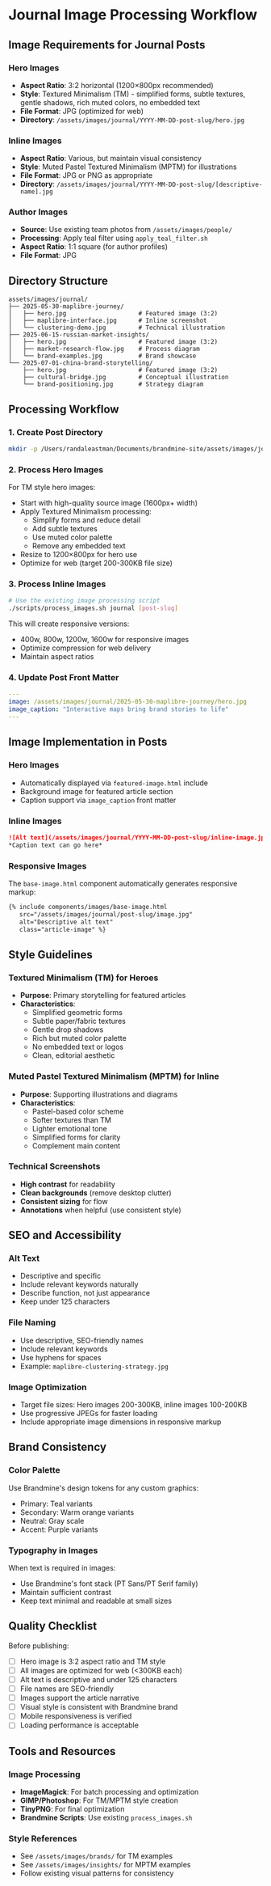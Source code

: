 # Journal Image Processing Workflow

## Image Requirements for Journal Posts

### Hero Images
- **Aspect Ratio**: 3:2 horizontal (1200×800px recommended)
- **Style**: Textured Minimalism (TM) - simplified forms, subtle textures, gentle shadows, rich muted colors, no embedded text
- **File Format**: JPG (optimized for web)
- **Directory**: `/assets/images/journal/YYYY-MM-DD-post-slug/hero.jpg`

### Inline Images
- **Aspect Ratio**: Various, but maintain visual consistency
- **Style**: Muted Pastel Textured Minimalism (MPTM) for illustrations
- **File Format**: JPG or PNG as appropriate
- **Directory**: `/assets/images/journal/YYYY-MM-DD-post-slug/[descriptive-name].jpg`

### Author Images
- **Source**: Use existing team photos from `/assets/images/people/`
- **Processing**: Apply teal filter using `apply_teal_filter.sh`
- **Aspect Ratio**: 1:1 square (for author profiles)
- **File Format**: JPG

## Directory Structure

```
assets/images/journal/
├── 2025-05-30-maplibre-journey/
│   ├── hero.jpg                    # Featured image (3:2)
│   ├── maplibre-interface.jpg      # Inline screenshot
│   └── clustering-demo.jpg         # Technical illustration
├── 2025-06-15-russian-market-insights/
│   ├── hero.jpg                    # Featured image (3:2)
│   ├── market-research-flow.jpg    # Process diagram
│   └── brand-examples.jpg          # Brand showcase
└── 2025-07-01-china-brand-storytelling/
    ├── hero.jpg                    # Featured image (3:2)
    ├── cultural-bridge.jpg         # Conceptual illustration
    └── brand-positioning.jpg       # Strategy diagram
```

## Processing Workflow

### 1. Create Post Directory
```bash
mkdir -p /Users/randaleastman/Documents/brandmine-site/assets/images/journal/YYYY-MM-DD-post-slug
```

### 2. Process Hero Images
For TM style hero images:
- Start with high-quality source image (1600px+ width)
- Apply Textured Minimalism processing:
  - Simplify forms and reduce detail
  - Add subtle textures
  - Use muted color palette
  - Remove any embedded text
- Resize to 1200×800px for hero use
- Optimize for web (target 200-300KB file size)

### 3. Process Inline Images
```bash
# Use the existing image processing script
./scripts/process_images.sh journal [post-slug]
```

This will create responsive versions:
- 400w, 800w, 1200w, 1600w for responsive images
- Optimize compression for web delivery
- Maintain aspect ratios

### 4. Update Post Front Matter
```yaml
---
image: /assets/images/journal/2025-05-30-maplibre-journey/hero.jpg
image_caption: "Interactive maps bring brand stories to life"
---
```

## Image Implementation in Posts

### Hero Images
- Automatically displayed via `featured-image.html` include
- Background image for featured article section
- Caption support via `image_caption` front matter

### Inline Images
```markdown
![Alt text](/assets/images/journal/YYYY-MM-DD-post-slug/inline-image.jpg)
*Caption text can go here*
```

### Responsive Images
The `base-image.html` component automatically generates responsive markup:
```html
{% include components/images/base-image.html 
   src="/assets/images/journal/post-slug/image.jpg" 
   alt="Descriptive alt text" 
   class="article-image" %}
```

## Style Guidelines

### Textured Minimalism (TM) for Heroes
- **Purpose**: Primary storytelling for featured articles
- **Characteristics**: 
  - Simplified geometric forms
  - Subtle paper/fabric textures
  - Gentle drop shadows
  - Rich but muted color palette
  - No embedded text or logos
  - Clean, editorial aesthetic

### Muted Pastel Textured Minimalism (MPTM) for Inline
- **Purpose**: Supporting illustrations and diagrams
- **Characteristics**:
  - Pastel-based color scheme
  - Softer textures than TM
  - Lighter emotional tone
  - Simplified forms for clarity
  - Complement main content

### Technical Screenshots
- **High contrast** for readability
- **Clean backgrounds** (remove desktop clutter)
- **Consistent sizing** for flow
- **Annotations** when helpful (use consistent style)

## SEO and Accessibility

### Alt Text
- Descriptive and specific
- Include relevant keywords naturally
- Describe function, not just appearance
- Keep under 125 characters

### File Naming
- Use descriptive, SEO-friendly names
- Include relevant keywords
- Use hyphens for spaces
- Example: `maplibre-clustering-strategy.jpg`

### Image Optimization
- Target file sizes: Hero images 200-300KB, inline images 100-200KB
- Use progressive JPEGs for faster loading
- Include appropriate image dimensions in responsive markup

## Brand Consistency

### Color Palette
Use Brandmine's design tokens for any custom graphics:
- Primary: Teal variants
- Secondary: Warm orange variants  
- Neutral: Gray scale
- Accent: Purple variants

### Typography in Images
When text is required in images:
- Use Brandmine's font stack (PT Sans/PT Serif family)
- Maintain sufficient contrast
- Keep text minimal and readable at small sizes

## Quality Checklist

Before publishing:
- [ ] Hero image is 3:2 aspect ratio and TM style
- [ ] All images are optimized for web (<300KB each)
- [ ] Alt text is descriptive and under 125 characters
- [ ] File names are SEO-friendly
- [ ] Images support the article narrative
- [ ] Visual style is consistent with Brandmine brand
- [ ] Mobile responsiveness is verified
- [ ] Loading performance is acceptable

## Tools and Resources

### Image Processing
- **ImageMagick**: For batch processing and optimization
- **GIMP/Photoshop**: For TM/MPTM style creation
- **TinyPNG**: For final optimization
- **Brandmine Scripts**: Use existing `process_images.sh`

### Style References
- See `/assets/images/brands/` for TM examples
- See `/assets/images/insights/` for MPTM examples
- Follow existing visual patterns for consistency